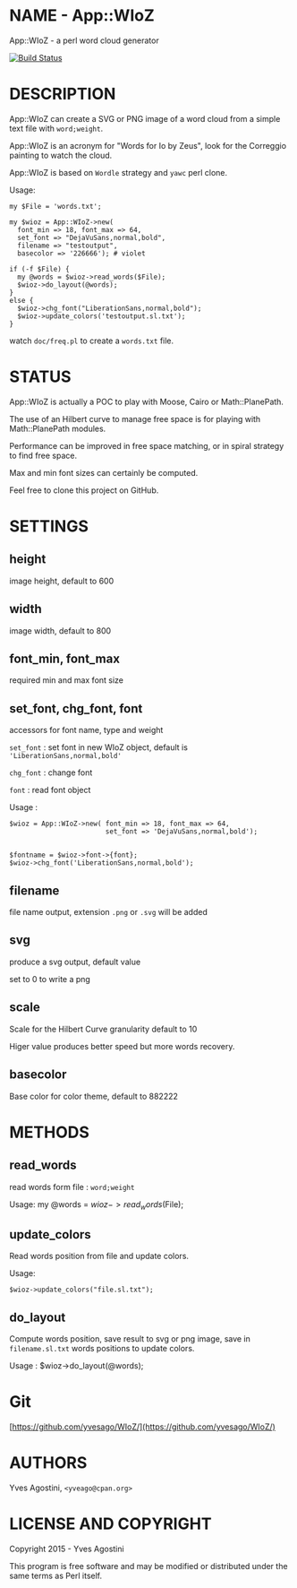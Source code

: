 # NAME - App::WIoZ

App::WIoZ - a perl word cloud generator


[![Build Status](https://travis-ci.org/yvesago/WIoZ.svg)](https://travis-ci.org/yvesago/WIoZ)


# DESCRIPTION

App::WIoZ can create a SVG or PNG image of a word cloud from a simple text file with `word;weight`.

App::WIoZ is an acronym for "Words for Io by Zeus", look for the Correggio painting to watch the cloud.

App::WIoZ is based on `Wordle` strategy and `yawc` perl clone.

Usage:

    my $File = 'words.txt';
    
    my $wioz = App::WIoZ->new(
      font_min => 18, font_max => 64,
      set_font => "DejaVuSans,normal,bold",
      filename => "testoutput",
      basecolor => '226666'); # violet
    
    if (-f $File) {
      my @words = $wioz->read_words($File);
      $wioz->do_layout(@words);
    }
    else {
      $wioz->chg_font("LiberationSans,normal,bold");
      $wioz->update_colors('testoutput.sl.txt');
    }

watch `doc/freq.pl` to create a `words.txt` file.

# STATUS

App::WIoZ is actually a POC to play with Moose, Cairo or Math::PlanePath. 

The use of an Hilbert curve to manage free space is for playing with Math::PlanePath modules.

Performance can be improved in free space matching, or in spiral strategy to find free space.

Max and min font sizes can certainly be computed. 

Feel free to clone this project on GitHub.

# SETTINGS

## height

image height, default to 600

## width

image width, default to 800

## font_min, font_max

required min and max font size

## set_font, chg_font, font

accessors for font name, type and weight

`set_font` : set font in new WIoZ object, default is `'LiberationSans,normal,bold'`

`chg_font` : change font

`font` : read font object

Usage :

    $wioz = App::WIoZ->new( font_min => 18, font_max => 64,
                            set_font => 'DejaVuSans,normal,bold');
        
    
    $fontname = $wioz->font->{font};
    $wioz->chg_font('LiberationSans,normal,bold');
    


## filename

file name output, extension `.png` or `.svg` will be added 

## svg

produce a svg output, default value

set to 0 to write a png

## scale

Scale for the Hilbert Curve granularity default to 10

Higer value produces better speed but more words recovery.

## basecolor

Base color for color theme, default to 882222

# METHODS

## read_words

read words form file : `word;weight`

Usage: 
 my @words = $wioz->read_words($File);

## update_colors

Read words position from file and update colors.

Usage:

    $wioz->update_colors("file.sl.txt");

## do_layout

Compute words position, save result to svg or png image, save in `filename.sl.txt` words positions to update colors.

Usage :
   $wioz->do_layout(@words);

# Git

[https://github.com/yvesago/WIoZ/](https://github.com/yvesago/WIoZ/)

# AUTHORS

Yves Agostini, `<yveago@cpan.org>`

# LICENSE AND COPYRIGHT

Copyright 2015 - Yves Agostini 

This program is free software and may be modified or distributed under the same terms as Perl itself.
